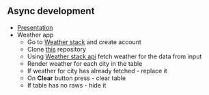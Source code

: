## Async development

* [Presentation](https://sulemanof.github.io/js-lectures/async-development/presentation/#/)
* Weather app
  * Go to [Weather stack](https://weatherstack.com/) and create account
  * Clone [this](https://github.com/tr3v3r/weather-app) repository
  * Using [Weather stack api](https://weatherstack.com/documentation) fetch weather for the data from input
  * Render weather for each city in the table
  * If weather for city has already fetched - replace it
  * On **Clear** button press - clear table
  * If table has no raws - hide it


